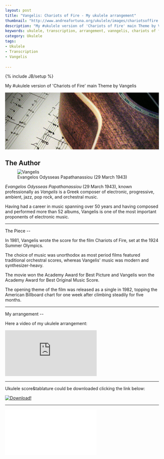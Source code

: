 ```yaml
---
layout: post
title: "Vangelis: Chariots of Fire - My ukulele arrangement"
thumbnail: "http://www.andreafortuna.org/ukulele/images/chariotsoffire.jpg"
description: "My #ukulele version of 'Chariots of Fire' main Theme by Vangelis"
keywords: ukulele, transcription, arrangement, vanngelis, chariots of fire,  fingerstyle, 
category: Ukulele
tags: 
- Ukulele
- Transcription
- Vangelis

---
```

{% include JB/setup %}

My #ukulele version of 'Chariots of Fire' main Theme by Vangelis

![chariots of fire](/ukulele/images/chariotsoffire.jpg)
<!-- more -->


The Author
--

<figure style="margin-top:-10px;">
  <img src="https://upload.wikimedia.org/wikipedia/commons/thumb/5/53/VangelisElGrecopremiereDE2.jpg/250px-VangelisElGrecopremiereDE2.jpg" alt="Vangelis">
  <figcaption>Evangelos Odysseas Papathanassiou (29 March 1943)</figcaption>
</figure>

*Evangelos Odysseas Papathanassiou* (29 March 1943), known professionally as *Vangelis* is a Greek composer of electronic, progressive, ambient, jazz, pop rock, and orchestral music.

Having had a career in music spanning over 50 years and having composed and performed more than 52 albums, Vangelis is one of the most important proponents of electronic music.

<hr>
The Piece
--

In 1981, Vangelis wrote the score for the film Chariots of Fire, set at the 1924 Summer Olympics. 

The choice of music was unorthodox as most period films featured traditional orchestral scores, whereas Vangelis' music was modern and synthesizer-heavy. 

The movie won the Academy Award for Best Picture and Vangelis won the Academy Award for Best Original Music Score. 

The opening theme of the film was released as a single in 1982, topping the American Billboard chart for one week after climbing steadily for five months.


<hr>
My arrangement
--

Here a video of my ukulele arrangement:

<div class="video-container">
<iframe src="https://www.youtube.com/embed/pCEqZ7z44nk" frameborder="0" allowfullscreen></iframe>
</div>

<hr/>


Ukulele score&tablature could be downloaded clicking the link below:

[![Download!](http://www.andreafortuna.org/images/Download-PDF-Button.png)](http://www.andreafortuna.org/ukulele/files/the_carnival_of_venice.pdf)

<hr/>
<div class="video-container">
<embed src="/ukulele/files/the_carnival_of_venice.pdf" pluginspage="http://www.adobe.com/products/acrobat/readstep2.html">
</div>
